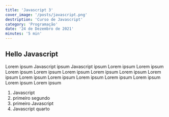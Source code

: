 ```yaml
---
title: 'Javascript 3'
cover_image: '/posts/javascript.png'
destription: 'Curso de Javascript'
category: 'Programação'
date: '24 de Dezembro de 2021'
minutes: '5 min'
---
```

## Hello Javascript

Lorem ipsum Javascript ipsum Javascript ipsum Lorem ipsum Lorem ipsum Lorem ipsum Lorem ipsum Lorem ipsum Lorem ipsum Lorem ipsum Lorem ipsum Lorem ipsum Lorem ipsum Lorem ipsum Lorem ipsum Lorem ipsum Lorem ipsum Lorem ipsum 

1. Javascript
1. primeiro segundo
1. primeiro Javascript
1. Javascript quarto